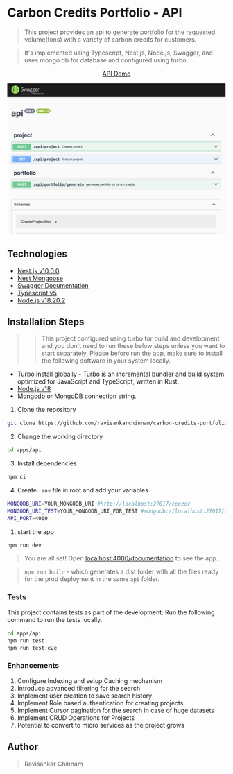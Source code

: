 # Carbon Credits Portfolio - API

> This project provides an api to generate portfolio for the requested volume(tons) with a variety of carbon credits for customers.

> It's implemented using Typescript, Nest.js, Node.js, Swagger, and uses mongo db for database and configured using turbo.

<p align="center">
    <a href="https://merry-enthusiasm-production.up.railway.app" target="blank">API Demo</a>
</p>

<p align="center"><img src="../../screenshots/api.png" alt="carbon-credits-portfolio-api" /></p>


## Technologies

- [Nest.js v10.0.0](https://nestjs.com/)
- [Nest Mongoose](https://www.npmjs.com/package/@nestjs/mongoose)
- [Swagger Documentation](https://www.npmjs.com/package/@nestjs/swagger)
- [Typescript v5](https://www.typescriptlang.org/)
- [Node.js v18.20.2](https://nodejs.org/)

## Installation Steps

> > This project configured using turbo for build and development and you don't need to run these below steps unless you want to start separately. Please before run the app, make sure to install the following software in your system locally.

 - [Turbo](https://turbo.build/) install globally - Turbo is an incremental bundler and build system optimized for JavaScript and TypeScript, written in Rust.
 - [Node.js v18]((https://nodejs.org/))
 - [Mongodb](https://www.mongodb.com/try/download/community) or MongoDB connection string.

1. Clone the repository

```bash
git clone https://github.com/ravisankarchinnam/carbon-credits-portfolio.git
```

2. Change the working directory

```bash
cd apps/api
```

3. Install dependencies

```bash
npm ci
```

4. Create `.env` file in root and add your variables

```bash
MONGODB_URI=YOUR_MONGODB_URI #http://localhost:27017/ceezer
MONGODB_URI_TEST=YOUR_MONGODB_URI_FOR_TEST #mongodb://localhost:27017/test_ceezer
API_PORT=4000
```

1. start the app

```bash
npm run dev
```

> You are all set! Open [localhost:4000/documentation](http://localhost:4000/documentation) to see the app.

> `npm run build` - which generates a dist folder with all the files ready for the prod deployment in the same `api` folder.

### Tests
This project contains tests as part of the development. Run the following command to run the tests locally.

```bash
cd apps/api
npm run test
npm run test:e2e
```

### Enhancements

1. Configure Indexing and setup Caching mechanism
2. Introduce advanced filtering for the search
3. Implement user creation to save search history
4. Implement Role based authentication for creating projects
5. Implement Cursor pagination for the search in case of huge datasets
6. Implement CRUD Operations for Projects
7.  Potential to convert to micro services as the project grows

## Author

> Ravisankar Chinnam
